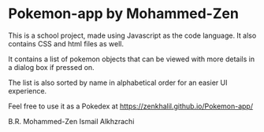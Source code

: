 # Pokemon-app by Mohammed-Zen

This is a school project, made using Javascript as the code language. It also contains CSS and html files as well.

It contains a list of pokemon objects that can be viewed with more details in a dialog box if pressed on.

The list is also sorted by name in alphabetical order for an easier UI experience.

Feel free to use it as a Pokedex at https://zenkhalil.github.io/Pokemon-app/

B.R.
Mohammed-Zen Ismail Alkhzrachi
